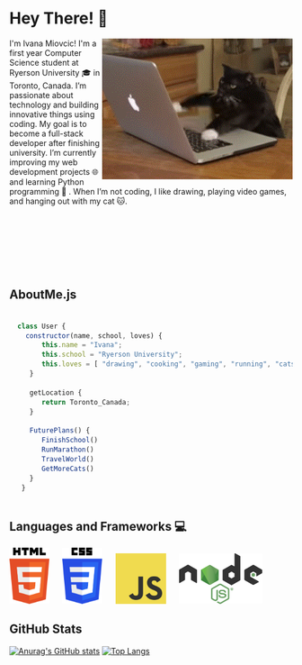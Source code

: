 # Hey There! 👋

<img src="https://github.com/IvanaMiovcic/IvanaMiovcic/blob/main/typing-cat.gif?raw=true" align="right"> 
<p align="left">
I'm Ivana Miovcic! I'm a first year Computer Science student at Ryerson University 🎓 in Toronto, Canada. 
I’m passionate about technology and building innovative things using coding. My goal is to become a full-stack developer after finishing university. I’m currently improving my web development projects 🌐 and learning Python programming 🐍 . When I’m not coding, I like drawing, playing video games, and hanging out with my cat 🐱.  
</p>  

<br>
<br>
<br>
<br>
<br>
<br>

<!---Reach me at: 

:sparkles: Personal Website: 
<br>
LinkedIn:-->

## AboutMe.js

```javascript
  
  class User {
    constructor(name, school, loves) {
        this.name = "Ivana";
        this.school = "Ryerson University";
        this.loves = [ "drawing", "cooking", "gaming", "running", "cats" ];
     }
     
     getLocation {
        return Toronto_Canada;
     }
     
     FuturePlans() {
        FinishSchool()
        RunMarathon()
        TravelWorld()
        GetMoreCats()
     }
   } 
  
```

## Languages and Frameworks 💻
<p float="left">
<img src="https://github.com/IvanaMiovcic/IvanaMiovcic/blob/main/HTML5_logo.png" height="100px" width="auto"> &nbsp;&nbsp;&nbsp;&nbsp;
<img src="https://github.com/IvanaMiovcic/IvanaMiovcic/blob/main/CSS3_logo.png" height="100px" width="auto"> &nbsp;&nbsp;&nbsp;&nbsp;
<img src="https://github.com/IvanaMiovcic/IvanaMiovcic/blob/main/JavaScript-logo.png" height="90px" width="auto"> &nbsp;&nbsp;&nbsp;&nbsp;
<img src="https://github.com/IvanaMiovcic/IvanaMiovcic/blob/main/Node.js_logo.png" height="90px" width="auto"> &nbsp;&nbsp;&nbsp;&nbsp;  
</p> 

## GitHub Stats

[![Anurag's GitHub stats](https://github-readme-stats.vercel.app/api?username=IvanaMiovcic&count_private=true&hide=contribs&show_icons=true)](https://github.com/anuraghazra/github-readme-stats) [![Top Langs](https://github-readme-stats.vercel.app/api/top-langs/?username=IvanaMiovcic&layout=compact)](https://github.com/anuraghazra/github-readme-stats)


